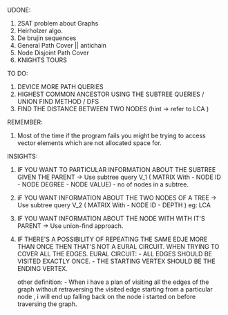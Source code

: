  UDONE:

1. 2SAT problem about Graphs
2. Heirholzer algo.
3. De brujin sequences
4. General Path Cover || antichain
5. Node Disjoint Path Cover
6. KNIGHTS TOURS

TO DO:

1. DEVICE MORE PATH QUERIES
2. HIGHEST COMMON ANCESTOR USING THE
SUBTREE QUERIES / UNION FIND METHOD / DFS
3. FIND THE DISTANCE BETWEEN TWO NODES 
   (hint -> refer to LCA )

REMEMBER:
1. Most of the time if the program fails
you might be trying to access vector elements which are
not allocated space for.

INSIGHTS:

1. IF YOU WANT TO PARTICULAR INFORMATION ABOUT THE SUBTREE GIVEN THE PARENT
-> Use subtree query V_1 ( MATRIX With - NODE ID - NODE DEGREE - NODE VALUE) - no of nodes in a subtree.

2. iF YOU WANT INFORMATION ABOUT THE TWO NODES OF A TREE
-> Use subtree query V_2 ( MATRIX With - NODE ID - DEPTH ) eg: LCA 

3. IF YOU WANT INFORMATION ABOUT THE NODE WITH WITH IT'S PARENT
-> Use union-find approach. 

4. IF THERE'S A POSSIBILITY OF REPEATING THE SAME EDJE MORE THAN ONCE THEN THAT'S NOT A EURAL CIRCUIT.
WHEN TRYING TO COVER ALL THE EDGES.
   EURAL CIRCUIT:
          - ALL EDGES SHOULD BE VISITED EXACTLY ONCE.
          - THE STARTING VERTEX SHOULD BE THE ENDING VERTEX.

   other definition:
         - When i have a plan of visiting all the edges of the graph without retraversing the visited edge starting from a particular node , i will end up falling back on the node i started on before traversing the graph.